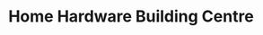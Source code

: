 ---
title: "Home Hardware Building Centre"
url: /wawa/home-hardware-building-centre/
shop: Baumarkt
---